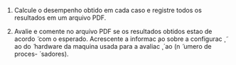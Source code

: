 1) Calcule o desempenho obtido em cada caso e registre todos os resultados
em um arquivo PDF.


2) Avalie e comente no arquivo PDF se os resultados obtidos estao de acordo  ̃
com o esperado. Acrescente a informac ̧ao sobre a configurac ̧  ̃ ao do  ̃
hardware da maquina usada para a avaliac ̧  ́ ao (n  ̃ umero de proces-  ́
sadores).